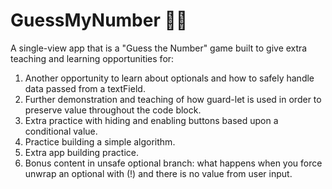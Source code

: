 # GuessMyNumber 🤔💯
A single-view app that is a "Guess the Number" game built to give extra teaching and learning opportunities for:
1. Another opportunity to learn about optionals and how to safely handle data passed from a textField.
2. Further demonstration and teaching of how guard-let is used in order to preserve value throughout the code block.
3. Extra practice with hiding and enabling buttons based upon a conditional value.
4. Practice building a simple algorithm.
5. Extra app building practice.
6. Bonus content in unsafe optional branch: what happens when you force unwrap an optional with (!) and there is no value from user input.

